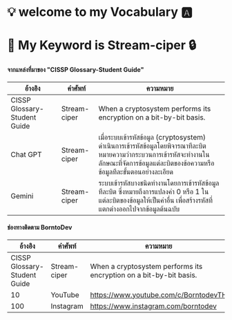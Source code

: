 # 💡 welcome to my Vocabulary 🅰️

# 🔑 My Keyword is Stream-ciper 🔒
 
#### จากแหล่งที่มาของ "CISSP Glossary-Student Guide"
| อ้างอิง | คำศัพท์ | ความหมาย |
| ---- | ---- | ---- |
| CISSP Glossary-Student Guide | Stream-ciper | When a cryptosystem performs its encryption on a bit-by-bit basis. |
| Chat GPT | Stream-ciper | เมื่อระบบเข้ารหัสข้อมูล (cryptosystem) ดำเนินการเข้ารหัสข้อมูลโดยพิจารณาทีละบิต หมายความว่ากระบวนการเข้ารหัสจะทำงานในลักษณะที่จัดการข้อมูลแต่ละบิตของข้อความหรือข้อมูลทีละขั้นตอนอย่างละเอียด |
| Gemini | Stream-ciper | ระบบเข้ารหัสบางชนิดทำงานโดยการเข้ารหัสข้อมูลทีละบิต ซึ่งหมายถึงการแปลงค่า 0 หรือ 1 ในแต่ละบิตของข้อมูลให้เป็นค่าอื่น เพื่อสร้างรหัสที่แตกต่างออกไปจากข้อมูลต้นฉบับ |
#### ช่องทางติดตาม BorntoDev

| อ้างอิง | คำศัพท์ | ความหมาย |
| ---- | ---- | ---- |
| CISSP Glossary-Student Guide | Stream-ciper | When a cryptosystem performs its encryption on a bit-by-bit basis. |
| 10 | YouTube | https://www.youtube.com/c/BorntodevTH |
| 100 | Instagram | https://www.instagram.com/borntodev |